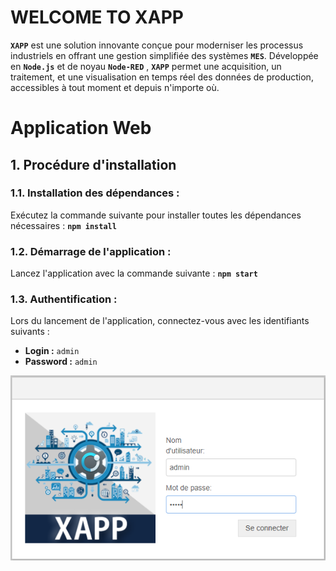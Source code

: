 # WELCOME TO XAPP

**`XAPP`** est une solution innovante conçue pour moderniser les processus industriels en offrant une gestion simplifiée des systèmes **`MES`**. Développée en **`Node.js`** et de noyau **`Node-RED`** , **`XAPP`** permet une acquisition, un traitement, et une visualisation en temps réel des données de production, accessibles à tout moment et depuis n'importe où.

# Application Web
## **1. Procédure d'installation**
### **1.1. Installation des dépendances :**

Exécutez la commande suivante pour installer toutes les dépendances nécessaires : 
**`npm install`**

### **1.2. Démarrage de l'application  :**

Lancez l'application avec la commande suivante : 
**`npm start`**

### **1.3. Authentification  :**

Lors du lancement de l'application, connectez-vous avec les identifiants suivants :
  - **Login :** `admin`
  - **Password :** `admin`

<p align="center">
  <img src="Application Web/XAPP-SERVER-MASTER/Support/Authentification.png" alt="Logo de XAPP">
</p>
